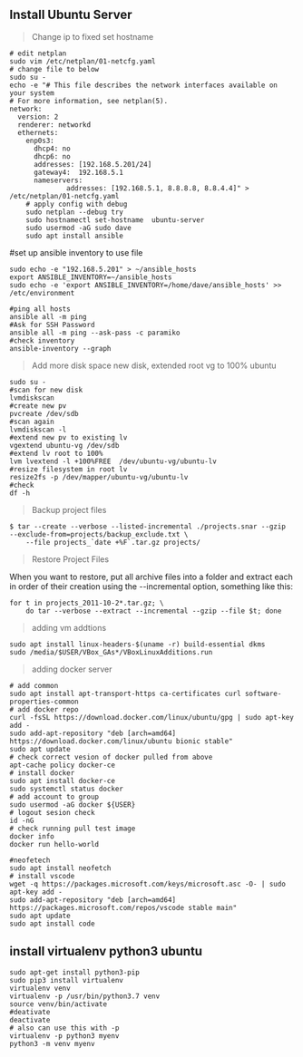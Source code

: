 ## Install Ubuntu Server

> Change ip to fixed set hostname

```shell
# edit netplan
sudo vim /etc/netplan/01-netcfg.yaml 
# change file to below
sudo su -
echo -e "# This file describes the network interfaces available on your system
# For more information, see netplan(5).
network:
  version: 2
  renderer: networkd
  ethernets:
    enp0s3:
      dhcp4: no
      dhcp6: no
      addresses: [192.168.5.201/24]
      gateway4:  192.168.5.1
      nameservers:
              addresses: [192.168.5.1, 8.8.8.8, 8.8.4.4]" > /etc/netplan/01-netcfg.yaml
    # apply config with debug
    sudo netplan --debug try
    sudo hostnamectl set-hostname  ubuntu-server
    sudo usermod -aG sudo dave
    sudo apt install ansible
```

#set up ansible inventory to use file
```shell
sudo echo -e "192.168.5.201" > ~/ansible_hosts
export ANSIBLE_INVENTORY=~/ansible_hosts
sudo echo -e 'export ANSIBLE_INVENTORY=/home/dave/ansible_hosts' >> /etc/environment
```

```shell
#ping all hosts
ansible all -m ping
#Ask for SSH Password
ansible all -m ping --ask-pass -c paramiko
#check inventory
ansible-inventory --graph
```
    
> Add more disk space new disk, extended root vg to 100% ubuntu

```shell
sudo su -
#scan for new disk
lvmdiskscan
#create new pv
pvcreate /dev/sdb 
#scan again
lvmdiskscan -l
#extend new pv to existing lv
vgextend ubuntu-vg /dev/sdb
#extend lv root to 100%
lvm lvextend -l +100%FREE  /dev/ubuntu-vg/ubuntu-lv
#resize filesystem in root lv
resize2fs -p /dev/mapper/ubuntu-vg/ubuntu-lv
#check 
df -h 
```

> Backup project files

```shell
$ tar --create --verbose --listed-incremental ./projects.snar --gzip  --exclude-from=projects/backup_exclude.txt \
    --file projects_`date +%F`.tar.gz projects/
```

> Restore Project Files

When you want to restore, put all archive files into a folder and extract each in order of their creation using the --incremental option, something like this:

```shell
for t in projects_2011-10-2*.tar.gz; \
    do tar --verbose --extract --incremental --gzip --file $t; done
```
> adding vm addtions

```shell
sudo apt install linux-headers-$(uname -r) build-essential dkms
sudo /media/$USER/VBox_GAs*/VBoxLinuxAdditions.run
```
> adding docker server

```shell
# add common 
sudo apt install apt-transport-https ca-certificates curl software-properties-common
# add docker repo
curl -fsSL https://download.docker.com/linux/ubuntu/gpg | sudo apt-key add -
sudo add-apt-repository "deb [arch=amd64] https://download.docker.com/linux/ubuntu bionic stable"
sudo apt update
# check correct vesion of docker pulled from above
apt-cache policy docker-ce
# install docker
sudo apt install docker-ce
sudo systemctl status docker
# add account to group
sudo usermod -aG docker ${USER}
# logout sesion check
id -nG
# check running pull test image
docker info
docker run hello-world
```
```shell
#neofetech
sudo apt install neofetch
# install vscode
wget -q https://packages.microsoft.com/keys/microsoft.asc -O- | sudo apt-key add -
sudo add-apt-repository "deb [arch=amd64] https://packages.microsoft.com/repos/vscode stable main"
sudo apt update
sudo apt install code
```
## install virtualenv python3 ubuntu

```shell
sudo apt-get install python3-pip
sudo pip3 install virtualenv 
virtualenv venv 
virtualenv -p /usr/bin/python3.7 venv
source venv/bin/activate
#deativate 
deactivate
# also can use this with -p
virtualenv -p python3 myenv
python3 -m venv myenv
```
